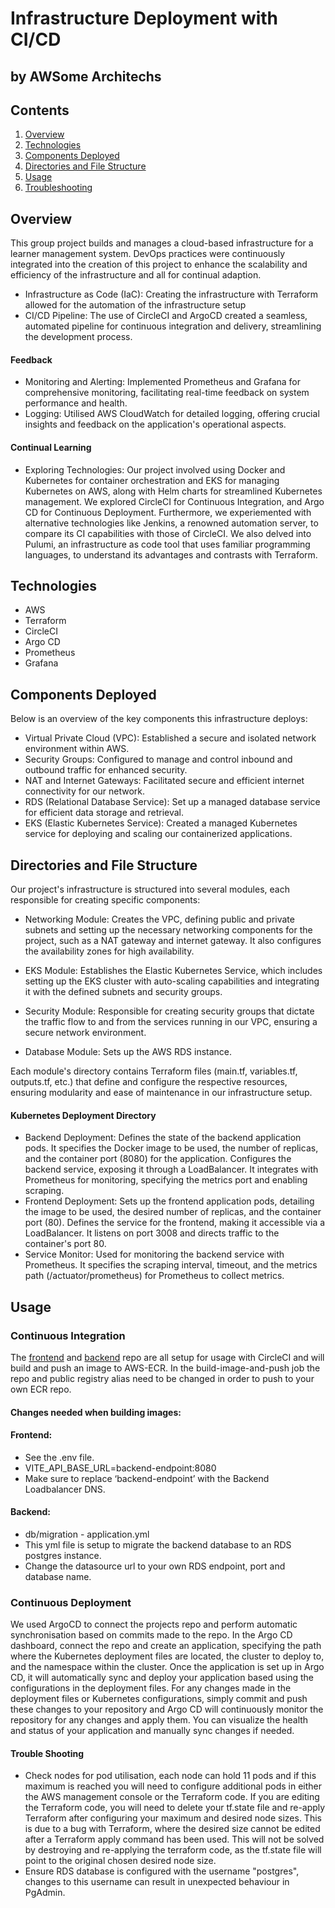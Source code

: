 # Infrastructure Deployment with CI/CD

## by AWSome Architechs 

## Contents
1. [Overview](#overview)
2. [Technologies](#technologies)
3. [Components Deployed](#components-deployed)
4. [Directories and File Structure](#directories-and-file-structure) 
5. [Usage](#usage)
6. [Troubleshooting](#troubleshooting)

## Overview

This group project builds and manages a cloud-based infrastructure for a learner management system. DevOps practices were continuously integrated into the creation of this project to enhance the scalability and efficiency of the infrastructure and all for continual adaption. 

* Infrastructure as Code (IaC): Creating the infrastructure with Terraform allowed for the automation of the infrastructure setup
* CI/CD Pipeline: The use of CircleCI and ArgoCD created a seamless, automated pipeline for continuous integration and delivery, streamlining the development process.


#### Feedback 
* Monitoring and Alerting: Implemented Prometheus and Grafana for comprehensive monitoring, facilitating real-time feedback on system performance and health.
* Logging: Utilised AWS CloudWatch for detailed logging, offering crucial insights and feedback on the application's operational aspects.


#### Continual Learning
* Exploring Technologies: Our project involved using Docker and Kubernetes for container orchestration and EKS for managing Kubernetes on AWS, along with Helm charts for streamlined Kubernetes management. We explored CircleCI for Continuous Integration, and Argo CD for Continuous Deployment. Furthermore, we experiemented with alternative technologies like Jenkins, a renowned automation server, to compare its CI capabilities with those of CircleCI. We also delved into Pulumi, an infrastructure as code tool that uses familiar programming languages, to understand its advantages and contrasts with Terraform. 


## Technologies
* AWS
* Terraform
* CircleCI
* Argo CD
* Prometheus
* Grafana


## Components Deployed 

Below is an overview of the key components this infrastructure deploys:

* Virtual Private Cloud (VPC): Established a secure and isolated network environment within AWS.
* Security Groups: Configured to manage and control inbound and outbound traffic for enhanced security.
* NAT and Internet Gateways: Facilitated secure and efficient internet connectivity for our network.
* RDS (Relational Database Service): Set up a managed database service for efficient data storage and retrieval.
* EKS (Elastic Kubernetes Service): Created a managed Kubernetes service for deploying and scaling our containerized applications.

## Directories and File Structure

Our project's infrastructure is structured into several modules, each responsible for creating specific components:

* Networking Module: Creates the VPC, defining public and private subnets and setting up the necessary networking components for the project, such as a NAT gateway and internet gateway. It also configures the availability zones for high availability.

* EKS Module: Establishes the Elastic Kubernetes Service, which includes setting up the EKS cluster with auto-scaling capabilities and integrating it with the defined subnets and security groups.

* Security Module: Responsible for creating security groups that dictate the traffic flow to and from the services running in our VPC, ensuring a secure network environment.

* Database Module: Sets up the AWS RDS instance.

Each module's directory contains Terraform files (main.tf, variables.tf, outputs.tf, etc.) that define and configure the respective resources, ensuring modularity and ease of maintenance in our infrastructure setup.

#### Kubernetes Deployment Directory 
* Backend Deployment: Defines the state of the backend application pods. It specifies the Docker image to be used, the number of replicas, and the container port (8080) for the application. Configures the backend service, exposing it through a LoadBalancer. It integrates with Prometheus for monitoring, specifying the metrics port and enabling scraping.
* Frontend Deployment:  Sets up the frontend application pods, detailing the image to be used, the desired number of replicas, and the container port (80). Defines the service for the frontend, making it accessible via a LoadBalancer. It listens on port 3008 and directs traffic to the container's port 80.
* Service Monitor: Used for monitoring the backend service with Prometheus. It specifies the scraping interval, timeout, and the metrics path (/actuator/prometheus) for Prometheus to collect metrics.

## Usage 

### Continuous Integration
The [frontend](https://github.com/ggrady00/ce-team-project-frontend) and [backend](https://github.com/ggrady00/ce-team-project-backend) repo are all setup for usage with CircleCI and will build and push an image to AWS-ECR.
In the build-image-and-push job the repo and public registry alias need to be changed in order to push to your own ECR repo.
#### **Changes needed when building images:**
#### **Frontend:**
- See the .env file.
- VITE_API_BASE_URL=backend-endpoint:8080
- Make sure to replace ‘backend-endpoint’ with the Backend Loadbalancer DNS.
#### **Backend:**
- db/migration - application.yml
- This yml file is setup to migrate the backend database to an RDS postgres instance.
- Change the datasource url to your own RDS endpoint, port and database name.

### Continuous Deployment

We used ArgoCD to connect the projects repo and perform automatic synchronisation based on commits made to the repo. 
In the Argo CD dashboard, connect the repo and create an application, specifying the path where the Kubernetes deployment files are located, the cluster to deploy to, and the namespace within the cluster.
Once the application is set up in Argo CD, it will automatically sync and deploy your application based using the configurations in the deployment files. For any changes made in the deployment files or Kubernetes configurations, simply commit and push these changes to your repository and Argo CD will continuously monitor the repository for any changes and apply them. You can visualize the health and status of your application and manually sync changes if needed.

#### Trouble Shooting

* Check nodes for pod utilisation, each node can hold 11 pods and if this maximum is reached you will need to configure additional pods in either the AWS management console or the Terraform code. If you are editing the Terraform code, you will need to delete your tf.state file and re-apply Terraform after configuring your maximum and desired node sizes. This is due to a bug with Terraform, where the desired size cannot be edited after a Terraform apply command has been used. This will not be solved by destroying and re-applying the terraform code, as the tf.state file will point to the original chosen desired node size.
* Ensure RDS database is configured with the username "postgres", changes to this username can result in unexpected behaviour in PgAdmin.

